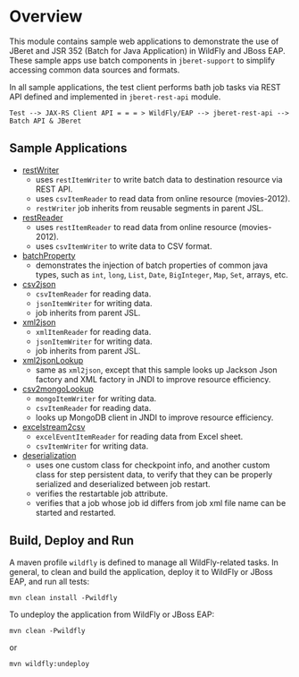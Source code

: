 # Overview

 This module contains sample web applications to demonstrate the use of JBeret
 and JSR 352 (Batch for Java Application) in WildFly and JBoss EAP. These sample
 apps use batch components in `jberet-support` to simplify accessing common data
 sources and formats.
 
 In all sample applications, the test client performs bath job tasks via REST API
 defined and implemented in `jberet-rest-api` module. 
 
 ```
 Test --> JAX-RS Client API = = = > WildFly/EAP --> jberet-rest-api --> Batch API & JBeret
 ```
 
## Sample Applications

* [restWriter](https://github.com/jberet/jsr352/tree/master/wildfly-jberet-samples/restWriter)
    * uses `restItemWriter` to write batch data to destination resource via REST API.
    * uses `csvItemReader` to read data from online resource (movies-2012).
    * `restWriter` job inherits from reusable segments in parent JSL.
* [restReader](https://github.com/jberet/jsr352/tree/master/wildfly-jberet-samples/restReader)
    * uses `restItemReader` to read data from online resource (movies-2012).
    * uses `csvItemWriter` to write data to CSV format.
* [batchProperty](https://github.com/jberet/jsr352/tree/master/wildfly-jberet-samples/batchProperty)
    * demonstrates the injection of batch properties of common java types, such as `int`, `long`, `List`,
    `Date`, `BigInteger`, `Map`, `Set`, arrays, etc.
* [csv2json](https://github.com/jberet/jsr352/tree/master/wildfly-jberet-samples/csv2json)
    * `csvItemReader` for reading data.
    * `jsonItemWriter` for writing data.
    * job inherits from parent JSL.
* [xml2json](https://github.com/jberet/jsr352/tree/master/wildfly-jberet-samples/xml2json)
    * `xmlItemReader` for reading data.
    * `jsonItemWriter` for writing data.
    * job inherits from parent JSL.
* [xml2jsonLookup](https://github.com/jberet/jsr352/tree/master/wildfly-jberet-samples/xml2jsonLookup)
    * same as `xml2json`, except that this sample looks up Jackson Json factory and XML factory in JNDI to
    improve resource efficiency.
* [csv2mongoLookup](https://github.com/jberet/jsr352/tree/master/wildfly-jberet-samples/csv2mongoLookup)
    * `mongoItemWriter` for writing data.
    * `csvItemReader` for reading data.
    * looks up MongoDB client in JNDI to improve resource efficiency.
* [excelstream2csv](https://github.com/jberet/jsr352/tree/master/wildfly-jberet-samples/excelstream2csv)
    * `excelEventItemReader` for reading data from Excel sheet.
    * `csvItemWriter` for writing data.
* [deserialization](https://github.com/jberet/jsr352/tree/master/wildfly-jberet-samples/deserialization)
    * uses one custom class for checkpoint info, and another custom class for step persistent data, 
    to verify that they can be properly serialized and deserialized between job restart.
    * verifies the restartable job attribute.
    * verifies that a job whose job id differs from job xml file name can be started and restarted.
 
## Build, Deploy and Run
 
 A maven profile `wildfly` is defined to manage all WildFly-related tasks.
 In general, to clean and build the application, deploy it to WildFly or JBoss EAP, and 
 run all tests:
 
 ``` 
 mvn clean install -Pwildfly
 ```
 
To undeploy the application from WildFly or JBoss EAP:
 
 ``` 
 mvn clean -Pwildfly
 ```
 
 or
 
 ```
 mvn wildfly:undeploy
 ```
 